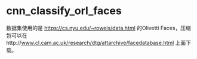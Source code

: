 # cnn_classify_orl_faces
数据集使用的是 https://cs.nyu.edu/~roweis/data.html 的Olivetti Faces，压缩包可以在http://www.cl.cam.ac.uk/research/dtg/attarchive/facedatabase.html 上面下载。
